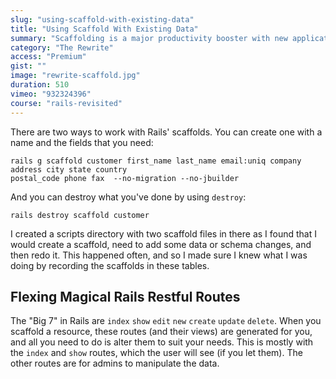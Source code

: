 ```yaml
---
slug: "using-scaffold-with-existing-data"
title: "Using Scaffold With Existing Data"
summary: "Scaffolding is a major productivity booster with new applications - but you can also use it to speed up your rewrite with existing data."
category: "The Rewrite"
access: "Premium"
gist: ""
image: "rewrite-scaffold.jpg"
duration: 510
vimeo: "932324396"
course: "rails-revisited"
---
```


There are two ways to work with Rails' scaffolds. You can create one with a name and the fields that you need:

```
rails g scaffold customer first_name last_name email:uniq company address city state country
postal_code phone fax  --no-migration --no-jbuilder
```

And you can destroy what you've done by using `destroy`:

```
rails destroy scaffold customer
```

I created a scripts directory with two scaffold files in there as I found that I would create a scaffold, need to add some data or schema changes, and then redo it. This happened often, and so I made sure I knew what I was doing by recording the scaffolds in these tables.

## Flexing Magical Rails Restful Routes

The "Big 7" in Rails are `index` `show` `edit` `new` `create` `update` `delete`. When you scaffold a resource, these routes (and their views) are generated for you, and all you need to do is alter them to suit your needs. This is mostly with the `index` and `show` routes, which the user will see (if you let them). The other routes are for admins to manipulate the data.
